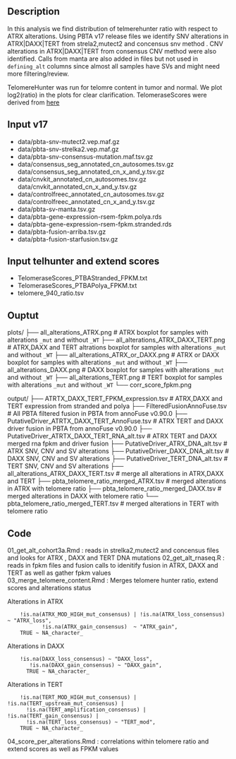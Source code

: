 ## Description

In this analysis we find distribution of telmerehunter ratio with respect to ATRX alterations. Using PBTA v17 release files we identify SNV alterations in ATRX|DAXX|TERT from strela2,mutect2 and concensus snv method . CNV alterations in ATRX|DAXX|TERT from consensus CNV method were also identified. Calls from manta are also added in files but not used in `defining_alt` columns since almost all samples have SVs and might need more filtering/review.

TelomereHunter was run for telomre content in tumor and normal. We plot log2(ratio) in the plots for clear clarification.
TelomeraseScores were derived from [here](https://github.com/AlexsLemonade/OpenPBTA-analysis/tree/master/analyses/telomerase-activity-prediction)


## Input v17
 - data/pbta-snv-mutect2.vep.maf.gz
 - data/pbta-snv-strelka2.vep.maf.gz
 - data/pbta-snv-consensus-mutation.maf.tsv.gz
 - data/consensus_seg_annotated_cn_autosomes.tsv.gz data/consensus_seg_annotated_cn_x_and_y.tsv.gz
 - data/cnvkit_annotated_cn_autosomes.tsv.gz data/cnvkit_annotated_cn_x_and_y.tsv.gz
 - data/controlfreec_annotated_cn_autosomes.tsv.gz data/controlfreec_annotated_cn_x_and_y.tsv.gz
 - data/pbta-sv-manta.tsv.gz
 - data/pbta-gene-expression-rsem-fpkm.polya.rds
 - data/pbta-gene-expression-rsem-fpkm.stranded.rds
 - data/pbta-fusion-arriba.tsv.gz
 - data/pbta-fusion-starfusion.tsv.gz

## Input telhunter and extend scores
 - TelomeraseScores_PTBAStranded_FPKM.txt
 - TelomeraseScores_PTBAPolya_FPKM.txt
 - telomere_940_ratio.tsv

## Ouptut

plots/
├── all_alterations_ATRX.png # ATRX boxplot for samples with alterations `_mut` and without `_WT`
├── all_alterations_ATRX_DAXX_TERT.png # ATRX,DAXX and TERT altrations boxplot for samples with alterations `_mut` and without `_WT`
├── all_alterations_ATRX_or_DAXX.png # ATRX or DAXX boxplot for samples with alterations `_mut` and without `_WT`
├── all_alterations_DAXX.png # DAXX boxplot for samples with alterations `_mut` and without `_WT`
├── all_alterations_TERT.png # TERT boxplot for samples with alterations `_mut` and without `_WT`
└── corr_score_fpkm.png


output/
├── ATRTX_DAXX_TERT_FPKM_expression.tsv # ATRX,DAXX and TERT expression from stranded and polya 
├── FilteredFusionAnnoFuse.tsv # All PBTA filtered fusion in PBTA from annoFuse v0.90.0
├── PutativeDriver_ATRTX_DAXX_TERT_AnnoFuse.tsv # ATRX TERT and DAXX driver fusion in PBTA from annoFuse v0.90.0
├── PutativeDriver_ATRTX_DAXX_TERT_RNA_alt.tsv # ATRX TERT and DAXX merged rna fpkm and driver fusion
├── PutativeDriver_ATRX_DNA_alt.tsv # ATRX SNV, CNV and SV alterations
├── PutativeDriver_DAXX_DNA_alt.tsv # DAXX SNV, CNV and SV alterations
├── PutativeDriver_TERT_DNA_alt.tsv # TERT SNV, CNV and SV alterations
├── all_alterations_ATRX_DAXX_TERT.tsv # merge all alterations in ATRX,DAXX and TERT
├── pbta_telomere_ratio_merged_ATRX.tsv # merged alterations in ATRX with telomere ratio 
├── pbta_telomere_ratio_merged_DAXX.tsv # merged alterations in DAXX with telomere ratio
└── pbta_telomere_ratio_merged_TERT.tsv # merged alterations in TERT with telomere ratio




## Code
01_get_alt_cohort3a.Rmd	: reads in strelka2,mutect2 and concensus files and looks for ATRX , DAXX and TERT DNA mutations
02_get_alt_rnaseq.R : reads in fpkm files and fusion calls to idenitify fusion in ATRX, DAXX and TERT as well as gather fpkm values			
03_merge_telomere_content.Rmd :	Merges telomere hunter ratio, extend scores and alterations status 	


Alterations in ATRX
```
    !is.na(ATRX_MOD_HIGH_mut_consensus) | !is.na(ATRX_loss_consensus) ~ "ATRX_loss",
           !is.na(ATRX_gain_consensus)  ~ "ATRX_gain",
    TRUE ~ NA_character_
```

Alterations in DAXX
```
    !is.na(DAXX_loss_consensus) ~ "DAXX_loss",
       !is.na(DAXX_gain_consensus) ~ "DAXX_gain",
      TRUE ~ NA_character_
```


Alterations in TERT
```
    !is.na(TERT_MOD_HIGH_mut_consensus) | !is.na(TERT_upstream_mut_consensus) |
      !is.na(TERT_amplification_consensus) | !is.na(TERT_gain_consensus) |
      !is.na(TERT_loss_consensus) ~ "TERT_mod",
    TRUE ~ NA_character_

```


04_score_per_alterations.Rmd : correlations within telomere ratio and extend scores as well as FPKM values



